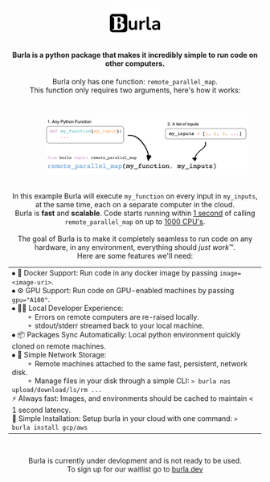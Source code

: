 <br></br>

<div align="center">
    <img src="/media/logo.png" alt="burla_logo" title="Burla" width="20%" height="auto" />
    <h4>Burla is a python package that makes it incredibly simple to run code on other computers.</h4>
    <p>Burla only has one function:  <code>remote_parallel_map</code>.<br>
    This function only requires two arguments, here's how it works:</p>
    <br></br>
    &nbsp;&nbsp;&nbsp;&nbsp;&nbsp;&nbsp;&nbsp;&nbsp;&nbsp;&nbsp;&nbsp;&nbsp;<img src="/media/remote_parallel_map.png" alt="remote_parallel_map" title="Example" width="80%" height="auto" />
    <br></br>
    <p>In this example Burla will execute <code>my_function</code> on every input in <code>my_inputs</code>, at the same time, each on a separate computer in the cloud.<br>
    Burla is <b>fast</b> and <b>scalable</b>. Code starts running within <u>1 second</u> of calling <code>remote_parallel_map</code> on up to <u>1000 CPU's</u>.
    <br></br>
    The goal of Burla is to make it completely seamless to run code on any hardware, in any environment, everything should <i>just work</i>™.<br>
    Here are some features we'll need:
    </p>
    <table border="0">
        <tr>
            <td>
            ⦁ 🐳 Docker Support: Run code in any docker image by passing <code>image=&lt;image-uri&gt;</code>.<br>
            ⦁ ⚙️ GPU Support: Run code on GPU-enabled machines by passing <code>gpu="A100"</code>.<br>
            ⦁ 👨‍💻 Local Developer Experience:<br>
            &nbsp;&nbsp;&nbsp;&nbsp;&nbsp;&nbsp;&nbsp;&nbsp;⚬ Errors on remote computers are re-raised locally.<br>
            &nbsp;&nbsp;&nbsp;&nbsp;&nbsp;&nbsp;&nbsp;&nbsp;⚬ stdout/stderr streamed back to your local machine.<br>
            ⦁ 📦 Packages Sync Automatically: Local python environment quickly cloned on remote machines.<br>
            ⦁ 💾 Simple Network Storage:<br>
            &nbsp;&nbsp;&nbsp;&nbsp;&nbsp;&nbsp;&nbsp;&nbsp;⚬ Remote machines attached to the same fast, persistent, network disk.<br>
            &nbsp;&nbsp;&nbsp;&nbsp;&nbsp;&nbsp;&nbsp;&nbsp;⚬ Manage files in your disk through a simple CLI: <code>> burla nas upload/download/ls/rm ...</code><br>
            ⚡ Always fast: Images, and environments should be cached to maintain &lt; 1 second latency.<br>
            🔧 Simple Installation: Setup burla in your cloud with one command: <code>> burla install gcp/aws</code>
            </td>
        </tr>
    </table><br>
    <p>
    Burla is currently under devlopment and is not ready to be used.<br>
    To sign up for our waitlist go to <a href="https://burla.dev/">burla.dev</a>
    </p>
</div>
